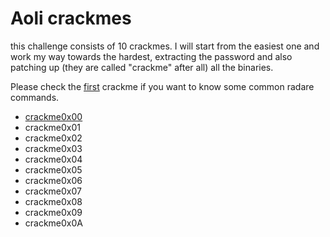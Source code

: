 # Aoli crackmes
this challenge consists of 10 crackmes.
I will start from the easiest one and work my way towards the hardest, extracting the password and also patching up (they are called "crackme" after all) all the binaries.

Please check the [first](crackme0x00/writeup.md) crackme if you want to know some common radare commands.

- [crackme0x00](crackme0x00/writeup.md)
- crackme0x01
- crackme0x02
- crackme0x03
- crackme0x04
- crackme0x05
- crackme0x06
- crackme0x07
- crackme0x08
- crackme0x09
- crackme0x0A
